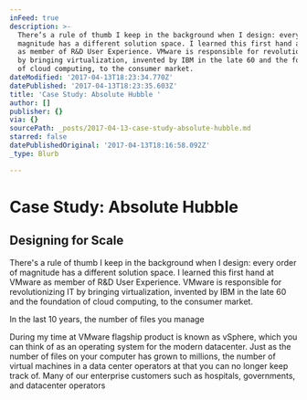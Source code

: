 ```yaml
---
inFeed: true
description: >-
  There’s a rule of thumb I keep in the background when I design: every order of
  magnitude has a different solution space. I learned this first hand at VMware
  as member of R&D User Experience. VMware is responsible for revolutionizing IT
  by bringing virtualization, invented by IBM in the late 60 and the foundation
  of cloud computing, to the consumer market. 
dateModified: '2017-04-13T18:23:34.770Z'
datePublished: '2017-04-13T18:23:35.603Z'
title: 'Case Study: Absolute Hubble '
author: []
publisher: {}
via: {}
sourcePath: _posts/2017-04-13-case-study-absolute-hubble.md
starred: false
datePublishedOriginal: '2017-04-13T18:16:58.092Z'
_type: Blurb

---
```

# Case Study: Absolute Hubble 

## Designing for Scale

There's a rule of thumb I keep in the background when I design: every order of magnitude has a different solution space. I learned this first hand at VMware as member of R&D User Experience. VMware is responsible for revolutionizing IT by bringing virtualization, invented by IBM in the late 60 and the foundation of cloud computing, to the consumer market. 

In the last 10 years, the number of files you manage

During my time at VMware flagship product is known as vSphere, which you can think of as an operating system for the modern datacenter. Just as the number of files on your computer has grown to millions, the number of virtual machines in a data center operators at that you can no longer keep track of. Many of our enterprise customers such as hospitals, governments, and datacenter operators